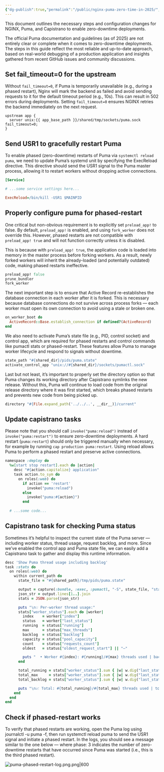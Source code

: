 ```yaml
---
{"dg-publish":true,"permalink":"/public/nginx-puma-zero-time-in-2025/","title":"Nginx + Puma Zero-Time in 2025","created":"2025-04-04T09:12:32.401+02:00"}
---
```



This document outlines the necessary steps and configuration changes for NGINX, Puma, and Capistrano to enable zero-downtime deployments.

The official Puma documentation and guidelines (as of 2025) are not entirely clear or complete when it comes to zero-downtime deployments. The steps in this guide reflect the most reliable and up-to-date approach, based on real-world debugging of a production application and insights gathered from recent GitHub issues and community discussions.

## Set fail_timeout=0 for the upstream

Without `fail_timeout=0`, if Puma is temporarily unavailable (e.g., during a phased restart), Nginx will mark the backend as failed and avoid sending requests to it for the default timeout period (e.g., 10s). This can result in 502 errors during deployments. Setting `fail_timeout=0` ensures NGINX retries the backend immediately on the next request.

```nginx
upstream app {
  server unix:{{ app_base_path }}/shared/tmp/sockets/puma.sock fail_timeout=0;
}
```

## Send USR1 to gracefully restart Puma

To enable phased (zero-downtime) restarts of Puma via `systemctl reload puma`, we need to update Puma’s systemd unit by specifying the ExecReload directive. This directive should send the USR1 signal to the Puma master process, allowing it to restart workers without dropping active connections.

```ini
[Service]

# ...some service settings here...

ExecReload=/bin/kill -USR1 $MAINPID

```

## Properly configure puma for phased-restart

One critical but non-obvious requirement is to explicitly set `preload_app!` to false. By default, `preload_app!` is enabled, and using `fork_worker` does not override this. However, phased restarts are not compatible with `preload_app! true` and will not function correctly unless it is disabled.

This is because with `preload_app! true`, the application code is loaded into memory in the master process before forking workers. As a result, newly forked workers will inherit the already-loaded (and potentially outdated) code, making phased restarts ineffective.

```ruby
preload_app! false
prune_bundler
fork_worker
```

The next important step is to ensure that Active Record re-establishes the database connection in each worker after it is forked. This is necessary because database connections do not survive across process forks — each worker must open its own connection to avoid using a stale or broken one.

```ruby
on_worker_boot do
  ActiveRecord::Base.establish_connection if defined?(ActiveRecord)
end
```

We also need to activate Puma’s state file (e.g., PID, control socket) and control app, which are required for phased restarts and control commands like pumactl stats or phased-restart. These features allow Puma to manage worker lifecycle and respond to signals without downtime.

```ruby
state_path "#{shared_dir}/pids/puma.state"
activate_control_app "unix://#{shared_dir}/sockets/pumactl.sock"
```

Last but not least, it’s important to properly set the directory option so that Puma changes its working directory after Capistrano symlinks the new release. Without this, Puma will continue to load code from the original release directory where it was first started, which breaks phased restarts and prevents new code from being picked up.

```ruby
directory "#{File.expand_path('../../..', __dir__)}/current"
```

## Update capistrano tasks

Please note that you should call `invoke("puma:reload")` instead of `invoke("puma:restart")` to ensure zero-downtime deployments. A hard restart (`puma:restart`) should only be triggered manually when necessary, for example by running `cap production puma:restart`. Using reload allows Puma to perform a phased restart and preserve active connections.

```ruby
namespace :deploy do
  %w[start stop restart].each do |action|
    desc "#{action.capitalize} application"
    task action.to_sym do
      on roles(:web) do
        if action == 'restart'
          invoke("puma:reload")
        else
          invoke("puma:#{action}")
        end
        
  # ...some code...  
```

## Capistrano task for checking Puma status

Sometimes it’s helpful to inspect the current state of the Puma server — including worker status, thread usage, request backlog, and more. Since we’ve enabled the control app and Puma state file, we can easily add a Capistrano task to gather and display this runtime information.

```ruby
desc 'Show Puma thread usage including backlog'
task :stats do
  on roles(:web) do
    within current_path do
      state_file = "#{shared_path}/tmp/pids/puma.state"

      output = capture(:bundle, :exec, :pumactl, "-S", state_file, "stats")
      json_str = output.lines[1..].join
      stats = JSON.parse(json_str)

      puts "\n💡 Per-worker thread usage:"
      stats["worker_status"].each do |worker|
        index    = worker["index"]
        status   = worker["last_status"]
        running  = status["running"]
        max      = status["max_threads"]
        backlog  = status["backlog"]
        capacity = status["pool_capacity"]
        count    = status["requests_count"]
        oldest   = status["oldest_request_start"] || "—"

        puts "  • Worker #{index}: #{running}/#{max} threads used | backlog: #{backlog} | pool: #{capacity} | requests: #{count} | oldest: #{oldest}"
      end

      total_running = stats["worker_status"].sum { |w| w.dig("last_status", "running").to_i }
      total_max     = stats["worker_status"].sum { |w| w.dig("last_status", "max_threads").to_i }
      total_backlog = stats["worker_status"].sum { |w| w.dig("last_status", "backlog").to_i }

      puts "\n📈 Total: #{total_running}/#{total_max} threads used | total backlog: #{total_backlog}"
    end
  end
end
```

## Check if phased-restart works

To verify that phased restarts are working, open the Puma log using journalctl -u puma -f, then run systemctl reload puma to send the USR1 signal and initiate a phased restart. In the logs, you should see a message similar to the one below — where phase: 3 indicates the number of zero-downtime restarts that have occurred since Puma was started (i.e., this is the third phased restart).

![puma-phased-restart-log.png.png|600](/img/user/public/data/puma-phased-restart-log.png.png)
